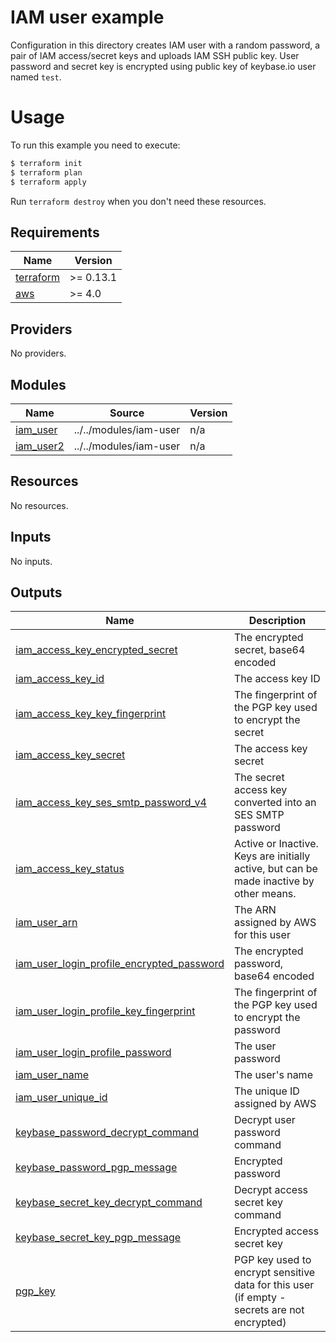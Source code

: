 # IAM user example

Configuration in this directory creates IAM user with a random password, a pair of IAM access/secret keys and uploads IAM SSH public key.
User password and secret key is encrypted using public key of keybase.io user named `test`.

# Usage

To run this example you need to execute:

```bash
$ terraform init
$ terraform plan
$ terraform apply
```

Run `terraform destroy` when you don't need these resources.

<!-- BEGINNING OF PRE-COMMIT-TERRAFORM DOCS HOOK -->
## Requirements

| Name | Version |
|------|---------|
| <a name="requirement_terraform"></a> [terraform](#requirement\_terraform) | >= 0.13.1 |
| <a name="requirement_aws"></a> [aws](#requirement\_aws) | >= 4.0 |

## Providers

No providers.

## Modules

| Name | Source | Version |
|------|--------|---------|
| <a name="module_iam_user"></a> [iam\_user](#module\_iam\_user) | ../../modules/iam-user | n/a |
| <a name="module_iam_user2"></a> [iam\_user2](#module\_iam\_user2) | ../../modules/iam-user | n/a |

## Resources

No resources.

## Inputs

No inputs.

## Outputs

| Name | Description |
|------|-------------|
| <a name="output_iam_access_key_encrypted_secret"></a> [iam\_access\_key\_encrypted\_secret](#output\_iam\_access\_key\_encrypted\_secret) | The encrypted secret, base64 encoded |
| <a name="output_iam_access_key_id"></a> [iam\_access\_key\_id](#output\_iam\_access\_key\_id) | The access key ID |
| <a name="output_iam_access_key_key_fingerprint"></a> [iam\_access\_key\_key\_fingerprint](#output\_iam\_access\_key\_key\_fingerprint) | The fingerprint of the PGP key used to encrypt the secret |
| <a name="output_iam_access_key_secret"></a> [iam\_access\_key\_secret](#output\_iam\_access\_key\_secret) | The access key secret |
| <a name="output_iam_access_key_ses_smtp_password_v4"></a> [iam\_access\_key\_ses\_smtp\_password\_v4](#output\_iam\_access\_key\_ses\_smtp\_password\_v4) | The secret access key converted into an SES SMTP password |
| <a name="output_iam_access_key_status"></a> [iam\_access\_key\_status](#output\_iam\_access\_key\_status) | Active or Inactive. Keys are initially active, but can be made inactive by other means. |
| <a name="output_iam_user_arn"></a> [iam\_user\_arn](#output\_iam\_user\_arn) | The ARN assigned by AWS for this user |
| <a name="output_iam_user_login_profile_encrypted_password"></a> [iam\_user\_login\_profile\_encrypted\_password](#output\_iam\_user\_login\_profile\_encrypted\_password) | The encrypted password, base64 encoded |
| <a name="output_iam_user_login_profile_key_fingerprint"></a> [iam\_user\_login\_profile\_key\_fingerprint](#output\_iam\_user\_login\_profile\_key\_fingerprint) | The fingerprint of the PGP key used to encrypt the password |
| <a name="output_iam_user_login_profile_password"></a> [iam\_user\_login\_profile\_password](#output\_iam\_user\_login\_profile\_password) | The user password |
| <a name="output_iam_user_name"></a> [iam\_user\_name](#output\_iam\_user\_name) | The user's name |
| <a name="output_iam_user_unique_id"></a> [iam\_user\_unique\_id](#output\_iam\_user\_unique\_id) | The unique ID assigned by AWS |
| <a name="output_keybase_password_decrypt_command"></a> [keybase\_password\_decrypt\_command](#output\_keybase\_password\_decrypt\_command) | Decrypt user password command |
| <a name="output_keybase_password_pgp_message"></a> [keybase\_password\_pgp\_message](#output\_keybase\_password\_pgp\_message) | Encrypted password |
| <a name="output_keybase_secret_key_decrypt_command"></a> [keybase\_secret\_key\_decrypt\_command](#output\_keybase\_secret\_key\_decrypt\_command) | Decrypt access secret key command |
| <a name="output_keybase_secret_key_pgp_message"></a> [keybase\_secret\_key\_pgp\_message](#output\_keybase\_secret\_key\_pgp\_message) | Encrypted access secret key |
| <a name="output_pgp_key"></a> [pgp\_key](#output\_pgp\_key) | PGP key used to encrypt sensitive data for this user (if empty - secrets are not encrypted) |
<!-- END OF PRE-COMMIT-TERRAFORM DOCS HOOK -->
